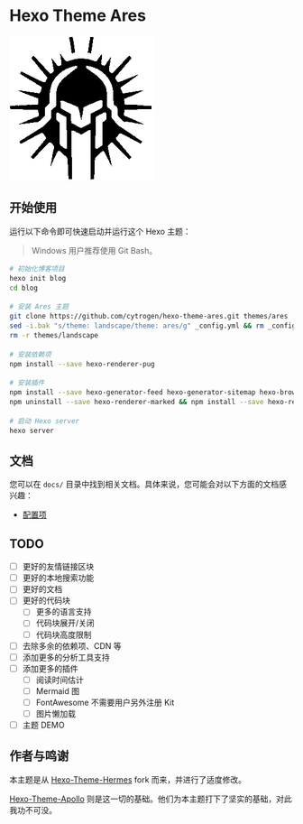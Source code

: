 # Hexo Theme Ares

![](source/favicon.png)

## 开始使用

运行以下命令即可快速启动并运行这个 Hexo 主题：

> Windows 用户推荐使用 Git Bash。

```bash
# 初始化博客项目
hexo init blog
cd blog

# 安装 Ares 主题
git clone https://github.com/cytrogen/hexo-theme-ares.git themes/ares
sed -i.bak "s/theme: landscape/theme: ares/g" _config.yml && rm _config.landscape.yml
rm -r themes/landscape

# 安装依赖项
npm install --save hexo-renderer-pug

# 安装插件
npm install --save hexo-generator-feed hexo-generator-sitemap hexo-browsersync
npm uninstall --save hexo-renderer-marked && npm install --save hexo-renderer-markdown-it-plus

# 启动 Hexo server
hexo server
```

## 文档

您可以在 `docs/` 目录中找到相关文档。具体来说，您可能会对以下方面的文档感兴趣：

* [配置项](docs/configuration.md)

## TODO

- [ ] 更好的友情链接区块
- [ ] 更好的本地搜索功能
- [ ] 更好的文档
- [ ] 更好的代码块
  - [ ] 更多的语言支持
  - [ ] 代码块展开/关闭
  - [ ] 代码块高度限制
- [ ] 去除多余的依赖项、CDN 等
- [ ] 添加更多的分析工具支持
- [ ] 添加更多的插件
  - [ ] 阅读时间估计
  - [ ] Mermaid 图
  - [ ] FontAwesome 不需要用户另外注册 Kit
  - [ ] 图片懒加载
- [ ] 主题 DEMO

## 作者与鸣谢

本主题是从 [Hexo-Theme-Hermes](https://github.com/claymcleod/hexo-theme-hermes) fork 而来，并进行了适度修改。

[Hexo-Theme-Apollo](https://github.com/sun4cs/hexo-theme-apollo) 则是这一切的基础。他们为本主题打下了坚实的基础，对此我功不可没。
